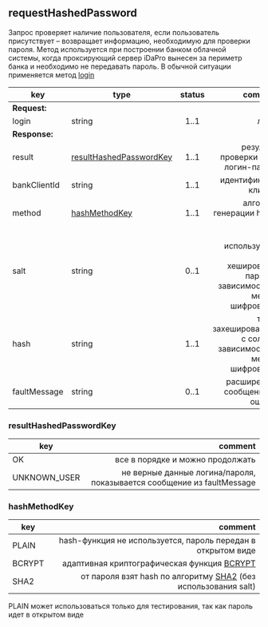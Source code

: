 ## requestHashedPassword

Запрос проверяет наличие пользователя, если пользователь присутствует – возвращает информацию, необходимую для проверки пароля. Метод используется при построении банком облачной системы, когда проксирующий сервер iDaPro вынесен за периметр банка и необходимо не передавать пароль. В обычной ситуации применяется метод [login](#login)

key | type | status | comment
--- | ---- | :----: | ---:
**Request:** | | |
login | string | 1..1 | логин
**Response:** | | |
result | [resultHashedPasswordKey](#resulthashedpasswordkey) | 1..1 | результат проверки пары логин-пароль
bankClientId | string | 1..1 | идентификатор клиента
method | [hashMethodKey](#hashmethodkey) | 1..1 | алгоритм генерации hash-кода
salt | string | 0..1 | соль, используемая для хеширования пароля в зависимости от метода шифрования
hash | string | 1..1 | текст, захешированный с солью в зависимости от метода шифрования
faultMessage | string | 0..1 | расширенное сообщение об ошибке

### resultHashedPasswordKey

key | comment
--- | ---:
OK | все в порядке и можно продолжать
UNKNOWN_USER | не верные данные логина/пароля, показывается сообщение из faultMessage

### hashMethodKey

key | comment
--- | ---:
PLAIN | hash-функция не используется, пароль передан в открытом виде
BCRYPT | aдаптивная криптографическая функция [BCRYPT](https://ru.wikipedia.org/wiki/Bcrypt)
SHA2 | от пароля взят hash по алгоритму [SHA2](https://ru.wikipedia.org/wiki/SHA-2) (без использования salt)

<aside class="warning">PLAIN может использоваться только для тестирования, так как пароль идет в открытом виде</aside>
